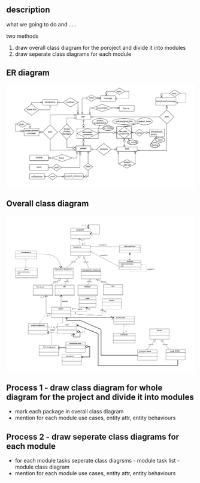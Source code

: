## description
what we going to do and .....

two methods 
1. draw overall class diagram for the poroject and divide it into modules
2. draw seperate class diagrams for each module


## ER diagram
<img src="./diagrams/erd.png">

## Overall class diagram
<img src="./diagrams/cls.png">


## Process 1 - draw class diagram for whole diagram for the project and divide it into modules
- mark each package in overall class diagram
- mention for each module use cases, entity attr, entity behaviours


## Process 2 - draw seperate class diagrams for each module
- for each module tasks seperate class diagrsms
		- module task list
		- module class diagram
- mention for each module use cases, entity attr, entity behaviours



